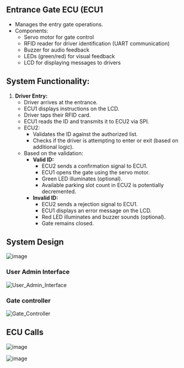 
## Entrance Gate ECU (ECU1
- Manages the entry gate operations.
 - Components:
	- Servo motor for gate control
	- RFID reader for driver identification (UART communication)
	- Buzzer for audio feedback
     - LEDs (green/red) for visual feedback
	- LCD for displaying messages to drivers

## **System Functionality:**

1. **Driver Entry:**
    * Driver arrives at the entrance.
    * ECU1 displays instructions on the LCD.
    * Driver taps their RFID card.
    * ECU1 reads the ID and transmits it to ECU2 via SPI.
    * ECU2:
        * Validates the ID against the authorized list.
        * Checks if the driver is attempting to enter or exit (based on additional logic).
    * Based on the validation:
        * **Valid ID:**
            * ECU2 sends a confirmation signal to ECU1.
            * ECU1 opens the gate using the servo motor.
            * Green LED illuminates (optional).
            * Available parking slot count in ECU2 is potentially decremented.
        * **Invalid ID:**
            * ECU2 sends a rejection signal to ECU1.
            * ECU1 displays an error message on the LCD.
            * Red LED illuminates and buzzer sounds (optional).
            * Gate remains closed.

## System Design
![image](https://github.com/eidHossam/Private_Vehicle_Parking/assets/106603484/622869c3-b8f3-4d20-9713-c37a0c20a9af)

### User Admin Interface
![User_Admin_Interface](https://github.com/eidHossam/Private_Vehicle_Parking/assets/106603484/00553f4d-f642-4eb9-8ecb-ff6ba4f84e23)

### Gate controller
![Gate_Controller](https://github.com/eidHossam/Private_Vehicle_Parking/assets/106603484/9ae2ca96-1c42-4131-af6b-d55dda8b732b)

## ECU Calls
![image](https://github.com/eidHossam/Private_Vehicle_Parking/assets/106603484/de216aee-16ee-4561-b9aa-2dcebe49cb8f)

![image](https://github.com/eidHossam/Private_Vehicle_Parking/assets/106603484/b1d112f2-23ae-44ef-ac1e-c4f1b38af953)

